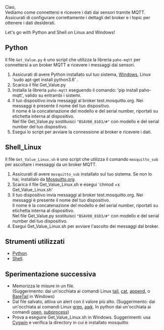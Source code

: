 Ciao, <br>
Vediamo come connettersi e ricevere i dati dai sensori tramite MQTT. <br>
Assicurati di configurare correttamente i dettagli del broker e i topic per ottenere i dati desiderati. 

Let's go with Python and Shell on Linux and Windows!

## Python 

Il file `Get_Value.py` è uno script che utilizza la libreria `paho-mqtt` per connettersi a un broker MQTT e ricevere i messaggi dai sensori. 

1. Assicurati di avere Python installato sul tuo sistema, [Windows](https://www.python.org/downloads/windows/), Linux 'sudo apt-get install python3.6' .
2. Scarica il file Get_Value.py
3. Installa la libreria `paho-mqtt` eseguendo il comando:   'pip install paho-mqtt', valido su entrambi i sistemi.
4. Il tuo dispositivo invia messaggi al broker test.mosquitto.org. Nei messaggi è presente il nome del tuo dispositivo. <br>
   Il nome  è la concatenazione del modello e del serial number, riportati su etichetta interna al dispositivo. <br>
   Nel file Get_Value.py sostituisci `"BSAV00_0103/#"` con modello e del serial number del tuo dispositivo. 
5. Esegui lo script per avviare la connessione al broker e ricevere i dati.

## Shell_Linux 

Il file `Get_Value_Linux.sh` è uno script che utilizza il comando `mosquitto_sub` per ascoltare i messaggi da un broker MQTT.

1. Assicurati di avere `mosquitto_sub` installato sul tuo sistema. Se non lo hai, installalo da [Mosquitto.org](https://mosquitto.org/download/).
2. Scarica il file Get_Value_Linux.sh e esegui 'chmod +x Get_Value_Linux.sh'
3. Il tuo dispositivo invia messaggi al broker test.mosquitto.org. Nei messaggi è presente il nome del tuo dispositivo. <br>
   Il nome  è la concatenazione del modello e del serial number, riportati su etichetta interna al dispositivo. <br>
   Nel file Get_Value.py sostituisci `"BSAV00_0103/#"` con modello e del serial number del tuo dispositivo. 
4. Esegui Get_Value_Linux.sh per avviare l'ascolto dei messaggi dal broker.



## Strumenti utilizzati
- [Python](https://www.python.org/).
- [Shell](https://www.learnshell.org/).

## Sperimentazione successiva
- Memorizza le misure in un file.<br>
(Suggerimento: dai un'occhiata ai comandi Linux [tail](https://www.ionos.it/digitalguide/server/configurazione/comando-tail-di-linux/), [cat](https://www.ionos.it/digitalguide/server/configurazione/linux-comando-cat/), [append](https://www.cyberciti.biz/faq/linux-append-text-to-end-of-file/), o [BareTail](http://www.baremetalsoft.com/baretail/) in Windows)
- Dal file salvato, attiva un alert con il valore più alto.
(Suggerimento: dai un'occhiata ai comandi Linux [grep](https://www.ibm.com/docs/it/aix/7.3?topic=g-grep-command), [awk](https://www.ionos.it/digitalguide/server/configurazione/comando-awk-su-linux/). In python dai un'occhiata ai comandi [open](https://flaviocopes.com/linux-command-open/), [subprocess](https://docs.python.org/3/library/subprocess.html))
- Prova a eseguire Get_Value_Linux.sh in Windows. Suggerimenti: usa [Cygwin](https://www.cygwin.com/) e  verifica la directory in cui è installato mosquitto
